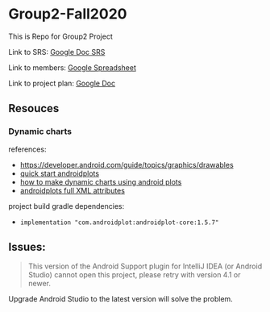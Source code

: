 # Group2-Fall2020
This is Repo for Group2 Project

Link to SRS: [Google Doc SRS](https://docs.google.com/document/d/1x0eDzguQpu9MsRAFIS_HGK5E40Lt9ZvYlFKGMeQZE-I/edit?usp=sharing)

Link to members: [Google Spreadsheet](https://docs.google.com/spreadsheets/d/1sVJtuRYZOXsx2huucKHw61z_SNf6a0Uy4m4Be89WHGA/edit?usp=sharing)


Link to project plan: [Google Doc](https://docs.google.com/document/d/1VM7zSb4WJHdgjp6RIlyHXQlKRUCtZSrkw18QEMj7oMQ/edit?usp=sharing)


## Resouces

### Dynamic charts

references:
* https://developer.android.com/guide/topics/graphics/drawables
* [quick start androidplots](http://halfhp.github.io/androidplot/docs/quickstart.html)
* [how to make dynamic charts using android plots](http://halfhp.github.io/androidplot/docs/dynamicdata.html)
* [androidplots full XML attributes](http://halfhp.github.io/androidplot/docs/attrs.html)
  
project build gradle dependencies:
* `implementation "com.androidplot:androidplot-core:1.5.7"`


## Issues:
> This version of the Android Support plugin for IntelliJ IDEA (or Android Studio) cannot open this project, please retry with version 4.1 or newer.

Upgrade Android Studio to the latest version will solve the problem. 